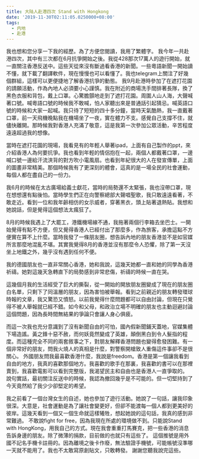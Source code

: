 ```yaml
---
title: 大陆人赴港四次 Stand with Hongkong
date: '2019-11-30T02:11:05.0250000+08:00'
tags:
  - 内地
  - 赴港
---
```

我也想和您分享一下我的經歷。為了方便您閱讀，我用了繁體字。 我今年一共赴港四次，其中有三次都在6月抗爭開始之後。我從428那次17萬人的遊行開始，就一直關注香港反送中。這些天從來沒有斷過看香港的新聞。一些粵語新聞一開始讀不懂，就下載了翻譯軟件，現在慢慢也可以看懂了。我也telegram上關注了好幾個群組，這樣可以更便捷地了解香港抗爭的動態。 
我9月赴港時參加了在遮打花園的請願活動，作為內地人必須要小心謹慎。我在附近的商場洗手間排著長隊，換了黑色衣服和背包，戴上口罩。心驚膽顫地走到了遮打花園。周圍人山人海，大聲喊著口號。喊粵語口號的時候我不敢喊，怕人家聽出來是普通話引起猜忌。喊英語口號的時候和大家一起喊。我只待了短短的四十多分鐘，當時天氣酷熱，我一直戴著口罩，前一天飛機晚點我在機場坐了一夜，實在體力不支。感覺自己支撐不住，就儘快離開。那時候我對香港人充滿了敬意，這是我第一次參加公眾活動，辛苦程度遠遠超過我的想像。

當時在遮打花園的現場，我看見有的年輕人舉著ipad，上面有自己製作的ppt，來介紹香港人為何要抗爭。我也看到年輕的情侶抱在一起，兩個人都戴著口罩，一邊喊口號一邊給汗流浹背的對方吹小電風扇。也看到年紀很大的人在發宣傳單，上面的圖畫非常精美。那個時候我有了更深刻的體會，這真的是一場全民的社會運動，每個人都在盡自己的一份力。

我6月的時候在太古廣場給義士獻花，當時的局勢還不太緊張，我也沒帶口罩，現在想想還有點後怕。當時學生們正在向警察總部大聲唱聖歌，我只敢遠遠看著，不敢走近。看到一位和我年齡相仿的女示威者，穿著黑衣，頭上貼著退熱貼。我想和她說話，但是覺得這個想法太瘋狂了。

8月的時候我遇上了大罷工，港鐵機場線不通，我拖著兩個行李箱去坐巴士。一開始覺得有點不方便，但又覺得香港人已經付出了那麼多，作為旅客，承擔這點不方便實在算不上什麼。當時我發了一條朋友圈，想告訴內地的朋友香港並不是如官媒所言那麼地混亂不堪。其實我覺得8月的香港並沒有那麼令人恐懼，除了第一天沒坐上地鐵之外，幾乎沒有遇到任何不便。

我的德國朋友也一直非常關心香港，她和我說，這幾天她都一直和她的同學為香港祈禱。她對這幾天急轉直下的局勢感到非常悲傷，祈禱的時候一直在哭。

這幾個月我的生活經受了巨大的撕裂，從一開始的開放朋友圈變成了現在的朋友圈白名單，只剩下了同溫層的朋友，因為害怕被舉報。看到之前親近的朋友轉發環球時報的文章，我又驚恐又憤怒。以前我覺得什麼問題都可以自由討論，但現在只覺得不被人舉報就已經不錯。如今和父母，和政治立場不明確的朋友也主動迴避討論這個問題，因為長時間無結果的爭論只會讓人身心俱疲。

而這一次我也充分意識到了沒有新聞自由的可怕，國內假新聞鋪天蓋地，官媒集體下場造謠。黃之鋒十惡不赦，而何妖竟然變成了英雄，顛倒黑白到令人髮指的程度。而這種完全不同的兩套敘事之下，對朋友解釋香港問題也變得愈發困難。有一個非常好的朋友，問我火燒人的真相是什麼，對警察開槍致人重傷這件事卻不是很關心。 外國朋友問我最喜歡香港什麼，我說是freedom。香港是第一個讓我看到自由的地方，我真的喜歡那個地方。我喜歡的歌手在那裏，我喜歡的書可以在那裡賣到，我喜歡電影可以看到完整版，我渴望民主和自由也是香港人一直爭取的。 說句實話，最初關注反送中的時候，我認為撤回幾乎是不可能的。但一切堅持到了今天竟然給了我少少卻堅定的希望。

我之前看了一個台灣女生的自述，她也參加了遊行活動。她說了一句話，讓我印象很深。大意是，社會運動是為了讓社會變更好，但卻不能渡每一個人都到更美好的彼岸。這幾天看到一個又一個生命就這樣犧牲，想起她說的這句話，我真的感到非常難過。 不敢說fight for free，因為我現在所處的環境做不到。只能說Stand with HongKong，用我自己的方式。現在我會重重打馬賽克，把一些香港的消息告訴身邊的朋友。除了微薄的捐款，目前做的也就只有這些了。 這個推號是用外國不記名手機卡註冊的。因為離境之後卡作廢，無法驗證手機號，可能帳號沒準哪一天就不能用了。我也不太敢寫原創貼文，只敢轉發。 謝謝您聽我說完這些。
